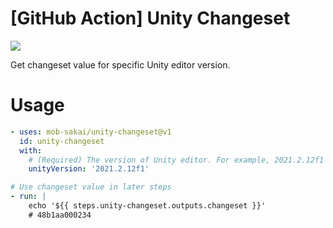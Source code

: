 # [GitHub Action] Unity Changeset

![](https://github.com/mob-sakai/unity-versions-action/workflows/test/badge.svg)

Get changeset value for specific Unity editor version.

# Usage

```yaml
- uses: mob-sakai/unity-changeset@v1
  id: unity-changeset
  with:
    # (Required) The version of Unity editor. For example, 2021.2.12f1
    unityVersion: '2021.2.12f1'

# Use changeset value in later steps 
- run: |
    echo '${{ steps.unity-changeset.outputs.changeset }}'
    # 48b1aa000234
```
